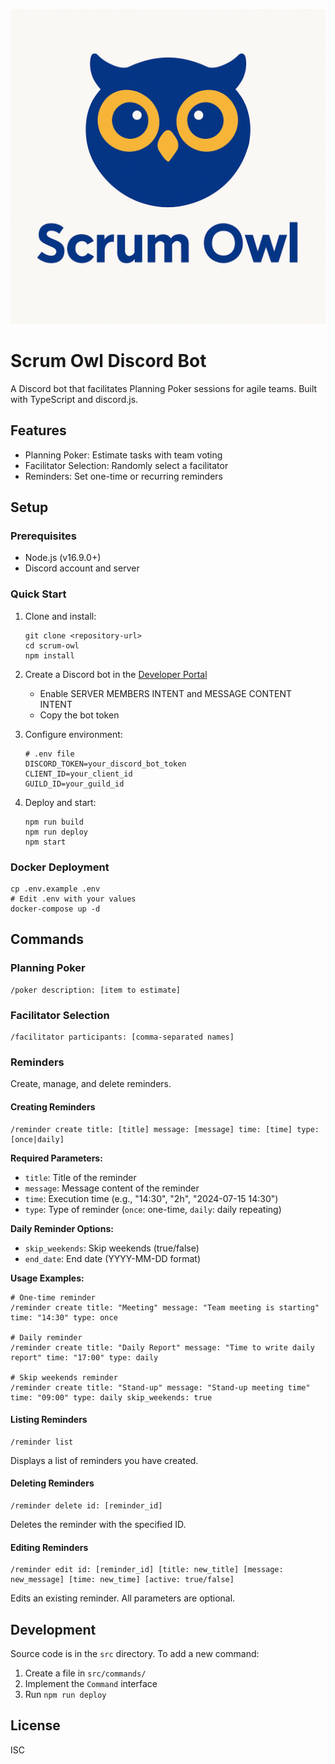 ![Scrum Owl Logo](assets/icons/logo.png)

# Scrum Owl Discord Bot

A Discord bot that facilitates Planning Poker sessions for agile teams. Built with TypeScript and discord.js.

## Features

- Planning Poker: Estimate tasks with team voting
- Facilitator Selection: Randomly select a facilitator
- Reminders: Set one-time or recurring reminders

## Setup

### Prerequisites

- Node.js (v16.9.0+)
- Discord account and server

### Quick Start

1. Clone and install:

   ```
   git clone <repository-url>
   cd scrum-owl
   npm install
   ```

2. Create a Discord bot in the [Developer Portal](https://discord.com/developers/applications)
    - Enable SERVER MEMBERS INTENT and MESSAGE CONTENT INTENT
    - Copy the bot token

3. Configure environment:

   ```
   # .env file
   DISCORD_TOKEN=your_discord_bot_token
   CLIENT_ID=your_client_id
   GUILD_ID=your_guild_id
   ```

4. Deploy and start:
   ```
   npm run build
   npm run deploy
   npm start
   ```

### Docker Deployment

```
cp .env.example .env
# Edit .env with your values
docker-compose up -d
```

## Commands

### Planning Poker

```
/poker description: [item to estimate]
```

### Facilitator Selection

```
/facilitator participants: [comma-separated names]
```

### Reminders

Create, manage, and delete reminders.

#### Creating Reminders

```
/reminder create title: [title] message: [message] time: [time] type: [once|daily]
```

**Required Parameters:**
- `title`: Title of the reminder
- `message`: Message content of the reminder
- `time`: Execution time (e.g., "14:30", "2h", "2024-07-15 14:30")
- `type`: Type of reminder (`once`: one-time, `daily`: daily repeating)

**Daily Reminder Options:**
- `skip_weekends`: Skip weekends (true/false)
- `end_date`: End date (YYYY-MM-DD format)

**Usage Examples:**
```
# One-time reminder
/reminder create title: "Meeting" message: "Team meeting is starting" time: "14:30" type: once

# Daily reminder
/reminder create title: "Daily Report" message: "Time to write daily report" time: "17:00" type: daily

# Skip weekends reminder
/reminder create title: "Stand-up" message: "Stand-up meeting time" time: "09:00" type: daily skip_weekends: true
```

#### Listing Reminders

```
/reminder list
```

Displays a list of reminders you have created.

#### Deleting Reminders

```
/reminder delete id: [reminder_id]
```

Deletes the reminder with the specified ID.

#### Editing Reminders

```
/reminder edit id: [reminder_id] [title: new_title] [message: new_message] [time: new_time] [active: true/false]
```

Edits an existing reminder. All parameters are optional.

## Development

Source code is in the `src` directory. To add a new command:

1. Create a file in `src/commands/`
2. Implement the `Command` interface
3. Run `npm run deploy`

## License

ISC
